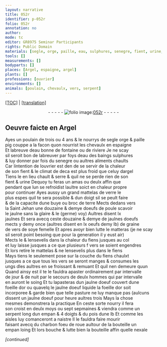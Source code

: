 ```yaml
---
layout: narrative
title: 052r
identifier: p-052r
folio: 052r
annotation: no
author:
mode: tc
editor: GR8975 Seminar Participants
rights: Public Domain
materials: [segle, orge, paille, eau, sulphures, senegre, fient, urine, verre, terre, oeufs de poule, jaulne, glaire, (germe), jaulnes, jaulnes doeufs, oeufs, graine de vers de soye femelle, fiens, jaulne doeuf, or, charbon]
tools: []
measurements: []
bodyparts: []
places: [Argel, espaigne, argel]
plants: []
professions: [ouvrier]
environments: []
animals: [poulain, chevaulx, vers, serpent]
---
```


 <p><a href="{{ site.baseurl }}/diplomatic/">[TOC]</a> | <a href="{{ site.baseurl }}/texts/p-052r_tl/" target="_blank">[translation]</a></p><div class="folio" align="center">- - - - - <a href="http://gallica.bnf.fr/ark:/12148/btv1b10500001g/f109.item" target="_blank"><img src="https://cu-mkp.github.io/2017-workshop-edition/assets/photo-icon.png" alt="folio image: " style="display:inline-block; margin-bottom:-3px;"/>052r</a> - - - - - </div>  
  

## Oeuvre faicte en <span class="pl">Argel</span>

 
Ayes un <span class="al">poulain</span> de trois ou 4 ans & le nourrys de <span class="del"><span class="m">segle</span></span> <span class="add"><span class="m">orge</span></span> & <span class="m">paille</span><br/> <span class="del">pig</span> couppe a la facon quon nourrist les <span class="al">chevaulx</span> en <span class="pl">espaigne</span><br/> Et labreuve d<span class="m">eau</span> bonne de fontaine ou de riviere Je ne scay<br/> sil seroit bon de labreuver par foys d<span class="m">eau</span> des baings <span class="m">sulphures</span><br/> & luy donner par fois du <span class="m">senegre</span> ou aultres aliments chaults<br/> Car lintention de l<span class="pro">ouvrier</span> est <span class="del">den</span> de se servir de la chaleur<br/> de son <span class="m">fient</span> & le climat de deca est plus froid que celuy d<span class="pl">argel</span><br/> Tiens le en lieu chault & serre & quil ne se perde rien de son<br/> <span class="m">fient</span> & <span class="m">urine</span> Dequoy tu feras un amas ou deulx affin que<br/> pendant que lun se refroidist laultre soict en chaleur propre<br/> pour continuer Ayes aussy un grand mattelas de <span class="m">verre</span> le<br/> plus espes quil te sera possible & dun doigt sil se peult faire<br/> & de la capacite dune buye ou broc de <span class="m">terre</span> Mects dedans vers<br/> la S<span class="exp">ain</span>t Jehan une douzaine & demye d<span class="m">oeufs de poule</span> scavoir<br/> le <span class="m">jaulne</span> sans la <span class="m">glaire</span> & le <span class="m">(germe)</span> voy) Aultres disent lx<br/> <span class="m">jaulnes</span> Et <span class="del">sera</span> avecq ceste douzaine & demye de <span class="m">jaulnes doeufs</span><br/> mects y demy once (aultres disent en lx <span class="m">oeufs</span> demy lb) de <span class="m">graine<br/> de vers de soye <span class="add">femelle</span></span> Et apres avoyr bien lutte le matteras (je ne scay<br/> sil seroit point besoing que pour la generation il y eust air)<br/> Mects le & lensevelis dans la chaleur du <span class="m">fiens</span> jusques au col<br/> et luy laisse jusques a ce que plusieurs <span class="del">f<span class="ill"></span></span> <span class="al">vers</span> se soient engendres<br/> Et lors retire le mattelas & ne lensevelis plus dans le <span class="m">fiens</span><br/> Mays tiens le seulement pose sur la couche du <span class="m">fiens</span> chaul<span class="del">x</span><span class="add">t</span><br/> jusques a ce que tous les <span class="al">vers</span> se seront manges & consumes les<br/> ungs <span class="del">d</span>les aultres en se froissant & remua<span class="exp">n</span>t Et quil nen demeure quun<br/> Quand ainsy est il te le fauldra apaster ordinairem<span class="exp">ent</span> par intervalle<br/> de jour & de nuit par le secours de deulx hommes qui par intervalle<br/> en auront le soing Et tu lapasteras dun <span class="m">jaulne doeuf</span> couvert dune<br/> foeille d<span class="m">or</span> ou quavelq le <span class="m">jaulne doeuf</span> liquide la foeille d<span class="m">or</span> soit<br/> incorporee & garde bien que telle pasture ne luy manque pas (aulcuns<br/> dissent un <span class="m">jaulne doeuf</span> pour heure aultres trois Mays la chose<br/> mesmes demonstrera la practique En ceste sorte nourry il fera<br/> son croist en deulx moys ou sept sepmaines & viendra comme un<br/> <span class="al">serpent</span> long dun empan & 4 doigts & du pois dune lb Et co<span class="exp">mm</span>e les<br/> aisles luy comanceront a naistre Il le fauldra faire mourir<br/> faisant avecq du <span class="m">charbon</span> foeu de roue aultour de la bouteille un<br/> empan loing Et lors bouche & lutte bien la bouteille affin quelle nexale<br/> 
 
*[continued]*
 
 